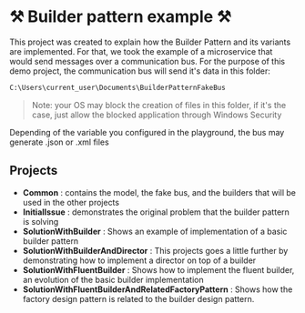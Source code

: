 # ⚒️ Builder pattern example ⚒️ 

This project was created to explain how the Builder Pattern and its variants are implemented. For that, we took the example of a microservice
that would send messages over a communication bus. For the purpose of this demo project, the communication bus will send it's data in this folder:

```sh
C:\Users\current_user\Documents\BuilderPatternFakeBus
```

> Note: your OS may block the creation of files in this folder, if it's the case, just allow the blocked application through Windows Security 

Depending of the variable you configured in the playground, the bus may generate .json or .xml files

## Projects
- **Common** : contains the model, the fake bus, and the builders that will be used in the other projects
- **InitialIssue** : demonstrates the original problem that the builder pattern is solving
- **SolutionWithBuilder** : Shows an example of implementation of a basic builder pattern
- **SolutionWithBuilderAndDirector** : This projects goes a little further by demonstrating how to implement a director on top of a builder
- **SolutionWithFluentBuilder** : Shows how to implement the fluent builder, an evolution of the basic builder implementation
- **SolutionWithFluentBuilderAndRelatedFactoryPattern** : Shows how the factory design pattern is related to the builder design pattern.


